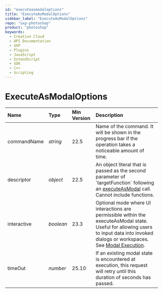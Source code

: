 ```yaml
---
id: "executeasmodaloptions"
title: "ExecuteAsModalOptions"
sidebar_label: "ExecuteAsModalOptions"
repo: "uxp-photoshop"
product: "photoshop"
keywords:
  - Creative Cloud
  - API Documentation
  - UXP
  - Plugins
  - JavaScript
  - ExtendScript
  - SDK
  - C++
  - Scripting
---
```


# ExecuteAsModalOptions

| Name | Type | Min Version | Description |
| :------ | :------ | :------ | :------ |
| commandName | *string* | 22.5 | Name of the command. It will be shown in the progress bar if the operation takes a noticeable amount of time. |
| descriptor | *object* | 22.5 | An object literal that is passed as the second parameter of &#x60;targetFunction&#x60; following an [executeAsModal](../executeasmodal) call. Cannot include functions. |
| interactive | *boolean* | 23.3 | Optional mode where UI interactions are permissible within the executeAsModal state. Useful for allowing users to input data into invoked dialogs or workspaces. See [Modal Execution](../executeasmodal). |
| timeOut | *number* | 25.10 | If an existing modal state is encountered at execution, this request will retry until this duration of seconds has passed. |

